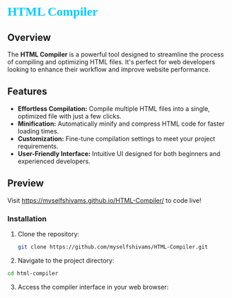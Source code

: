 # <span style="font-family:Papyrus; color: #00ccff;">HTML Compiler</span>

## Overview

The **HTML Compiler** is a powerful tool designed to streamline the process of compiling and optimizing HTML files. It's perfect for web developers looking to enhance their workflow and improve website performance.

## Features

- **Effortless Compilation:** Compile multiple HTML files into a single, optimized file with just a few clicks.
- **Minification:** Automatically minify and compress HTML code for faster loading times.
- **Customization:** Fine-tune compilation settings to meet your project requirements.
- **User-Friendly Interface:** Intuitive UI designed for both beginners and experienced developers.

## Preview

Visit https://myselfshivams.github.io/HTML-Compiler/ to code live!

### Installation

1. Clone the repository:

   ```bash
   git clone https://github.com/myselfshivams/HTML-Compiler.git


2. Navigate to the project directory:

  ```bash
  cd html-compiler
```


3. Access the compiler interface in your web browser:





 
